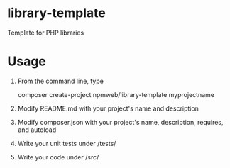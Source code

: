 library-template
================

Template for PHP libraries

Usage
=====

1. From the command line, type

	composer create-project npmweb/library-template myprojectname

2. Modify README.md with your project's name and description
3. Modify composer.json with your project's name, description,
requires, and autoload
4. Write your unit tests under /tests/
5. Write your code under /src/
